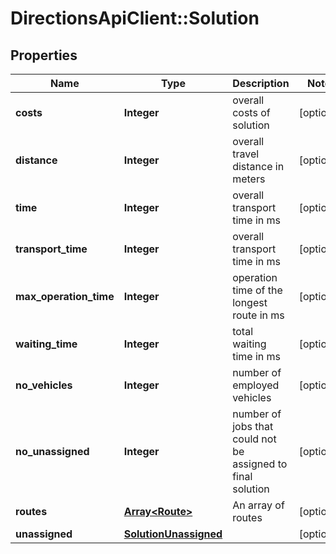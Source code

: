 # DirectionsApiClient::Solution

## Properties
Name | Type | Description | Notes
------------ | ------------- | ------------- | -------------
**costs** | **Integer** | overall costs of solution | [optional] 
**distance** | **Integer** | overall travel distance in meters | [optional] 
**time** | **Integer** | overall transport time in ms | [optional] 
**transport_time** | **Integer** | overall transport time in ms | [optional] 
**max_operation_time** | **Integer** | operation time of the longest route in ms | [optional] 
**waiting_time** | **Integer** | total waiting time in ms | [optional] 
**no_vehicles** | **Integer** | number of employed vehicles | [optional] 
**no_unassigned** | **Integer** | number of jobs that could not be assigned to final solution | [optional] 
**routes** | [**Array&lt;Route&gt;**](Route.md) | An array of routes | [optional] 
**unassigned** | [**SolutionUnassigned**](SolutionUnassigned.md) |  | [optional] 


